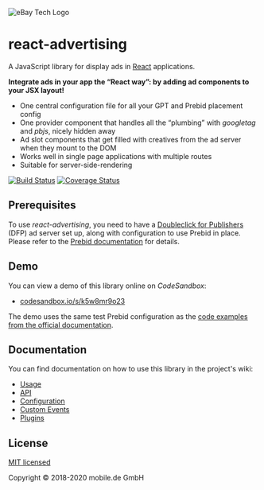 ![eBay Tech Logo](ebay-tech-logo.png "eBay Tech Logo")

# react-advertising

A JavaScript library for display ads in [React](https://reactjs.org) applications.

**Integrate ads in your app the “React way”: by adding ad components to your JSX layout!**

* One central configuration file for all your GPT and Prebid placement config
* One provider component that handles all the “plumbing” with *googletag* and *pbjs*, nicely hidden away
* Ad slot components that get filled with creatives from the ad server when they mount to the DOM
* Works well in single page applications with multiple routes
* Suitable for server-side-rendering

[![Build Status](https://travis-ci.com/technology-ebay-de/react-advertising.svg?branch=master)](https://travis-ci.com/technology-ebay-de/react-advertising) [![Coverage Status](https://coveralls.io/repos/github/technology-ebay-de/react-advertising/badge.svg?branch=master)](https://coveralls.io/github/technology-ebay-de/react-advertising?branch=master)

## Prerequisites

To use *react-advertising*, you need to have a [Doubleclick for Publishers](https://www.google.com/intl/en/doubleclick/publishers/welcome/)
(DFP) ad server set up, along with configuration to use Prebid in place. Please refer to the
[Prebid documentation](http://prebid.org/overview/intro.html) for details.

## Demo

You can view a demo of this library online on *CodeSandbox*:

*   [codesandbox.io/s/k5w8mr9o23](https://codesandbox.io/s/k5w8mr9o23)

The demo uses the same test Prebid configuration as the
[code examples from the official documentation](http://prebid.org/dev-docs/examples/basic-example.html).

## Documentation

You can find documentation on how to use this library in the project's wiki:

* [Usage](https://github.com/technology-ebay-de/react-advertising/wiki/Usage)
* [API](https://github.com/technology-ebay-de/react-advertising/wiki/API)
* [Configuration](https://github.com/technology-ebay-de/react-advertising/wiki/Configuration)
* [Custom Events](https://github.com/technology-ebay-de/react-advertising/wiki/Custom-Events)
* [Plugins](https://github.com/technology-ebay-de/react-advertising/wiki/Custom-Events)

## License

[MIT licensed](LICENSE)

Copyright © 2018-2020 mobile.de GmbH
